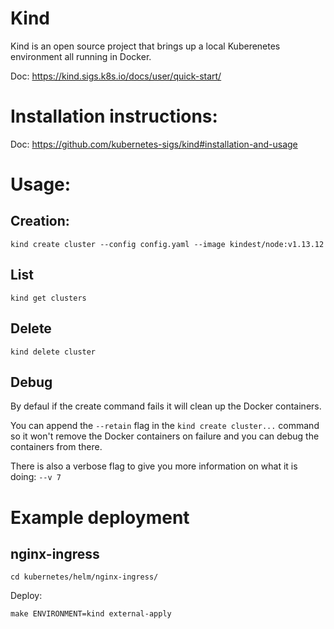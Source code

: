 Kind
=======
Kind is an open source project that brings up a local Kuberenetes environment all
running in Docker.

Doc: https://kind.sigs.k8s.io/docs/user/quick-start/


# Installation instructions:

Doc: https://github.com/kubernetes-sigs/kind#installation-and-usage


# Usage:

## Creation:
```
kind create cluster --config config.yaml --image kindest/node:v1.13.12
```

## List
```
kind get clusters
```

## Delete
```
kind delete cluster
```

## Debug
By defaul if the create command fails it will clean up the Docker containers.

You can append the `--retain` flag in the `kind create cluster...` command so 
it won't remove the Docker containers on failure and you can debug the containers
from there.

There is also a verbose flag to give you more information on what it is doing: `--v 7`

# Example deployment

## nginx-ingress

```
cd kubernetes/helm/nginx-ingress/
```

Deploy:
```
make ENVIRONMENT=kind external-apply
```